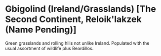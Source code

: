 # Gbigolind (Ireland/Grasslands) [The Second Continent, Reloik'lakzek (Name Pending)]

Green grasslands and rolling hills not unlike Ireland. Populated with the usual assortment of wildlife plus Beardillos.

